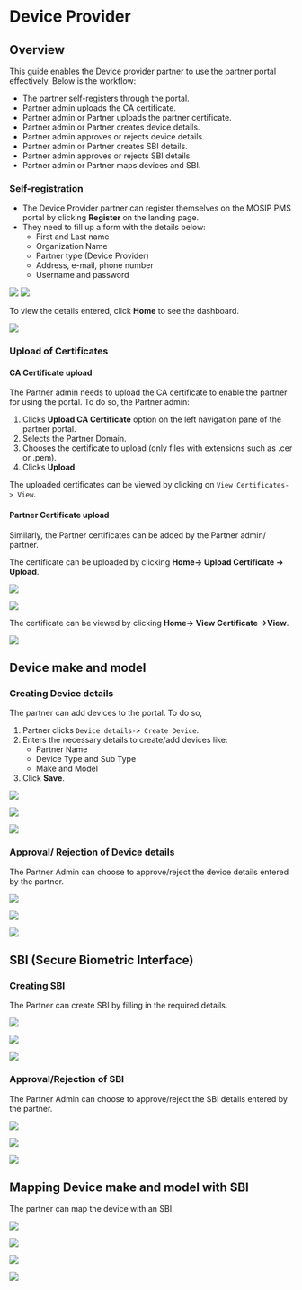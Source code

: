 # Device Provider

## Overview

This guide enables the Device provider partner to use the partner portal effectively. Below is the workflow:

* The partner self-registers through the portal.
* Partner admin uploads the CA certificate.
* Partner admin or Partner uploads the partner certificate.
* Partner admin or Partner creates device details.
* Partner admin approves or rejects device details.
* Partner admin or Partner creates SBI details.
* Partner admin approves or rejects SBI details.
* Partner admin or Partner maps devices and SBI.

### Self-registration

* The Device Provider partner can register themselves on the MOSIP PMS portal by clicking **Register** on the landing page.
* They need to fill up a form with the details below:
  * First and Last name
  * Organization Name
  * Partner type (Device Provider)
  * Address, e-mail, phone number
  * Username and password

![](../../../.gitbook/assets/device-partner-self-register1.PNG) ![](../../../.gitbook/assets/device-partner-self-register2.PNG)

To view the details entered, click **Home** to see the dashboard.

![](../../../.gitbook/assets/device-partner-home-page.PNG)

### Upload of Certificates

#### CA Certificate upload

The Partner admin needs to upload the CA certificate to enable the partner for using the portal. To do so, the Partner admin:

1. Clicks **Upload CA Certificate** option on the left navigation pane of the partner portal.
2. Selects the Partner Domain.
3. Chooses the certificate to upload (only files with extensions such as .cer or .pem).
4. Clicks **Upload**.

The uploaded certificates can be viewed by clicking on `View Certificates-> View`.

#### Partner Certificate upload

Similarly, the Partner certificates can be added by the Partner admin/ partner.

The certificate can be uploaded by clicking **Home-> Upload Certificate -> Upload**.

![](../../../.gitbook/assets/device-partner-upload-cert.PNG)

![](../../../.gitbook/assets/device-partner-cert-upload-success.PNG)

The certificate can be viewed by clicking **Home-> View Certificate ->View**.

![](../../../.gitbook/assets/device-partner-view-cert-page.PNG)

## Device make and model

### Creating Device details

The partner can add devices to the portal. To do so,

1. Partner clicks `Device details-> Create Device`.
2. Enters the necessary details to create/add devices like:
   * Partner Name
   * Device Type and Sub Type
   * Make and Model
3. Click **Save**.

![](../../../.gitbook/assets/device-make-model-defaultpage.PNG)

![](../../../.gitbook/assets/device-make-model-create1.PNG)

![](../../../.gitbook/assets/device-make-model-create-success.PNG)

### Approval/ Rejection of Device details

The Partner Admin can choose to approve/reject the device details entered by the partner.

![](../../../.gitbook/assets/partner-admin-device-details-view-page.PNG)

![](../../../.gitbook/assets/partner-admin-device-details-actions.PNG)

![](../../../.gitbook/assets/partner-admin-device-details-approve-action.PNG)

## SBI (Secure Biometric Interface)

### Creating SBI

The Partner can create SBI by filling in the required details.

![](../../../.gitbook/assets/device-sbi-create-page.PNG)

![](../../../.gitbook/assets/device-sbi-create-2-page.PNG)

![](../../../.gitbook/assets/device-sbi-create-success-page.PNG)

### Approval/Rejection of SBI

The Partner Admin can choose to approve/reject the SBI details entered by the partner.

![](../../../.gitbook/assets/partner-admin-sbi-details-view-page.PNG)

![](../../../.gitbook/assets/partner-admin-sbi-details-actions.PNG)

![](../../../.gitbook/assets/partner-admin-sbi-details-approve-action.PNG)

## Mapping Device make and model with SBI

The partner can map the device with an SBI.

![](../../../.gitbook/assets/device-make-model-sbi-mapping-menu.PNG)

![](../../../.gitbook/assets/device-make-model-sbi-mapping-page.PNG)

![](../../../.gitbook/assets/device-make-model-sbi-mapping-success-page.PNG)

![](../../../.gitbook/assets/device-make-model-sbi-mapping-success.PNG)
